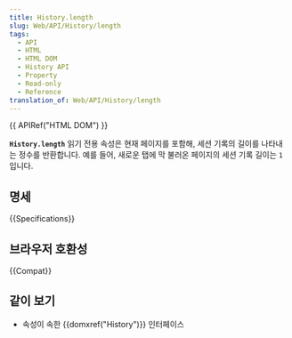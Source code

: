 ```yaml
---
title: History.length
slug: Web/API/History/length
tags:
  - API
  - HTML
  - HTML DOM
  - History API
  - Property
  - Read-only
  - Reference
translation_of: Web/API/History/length
---
```

{{ APIRef("HTML DOM") }}

**`History.length`** 읽기 전용 속성은 현재 페이지를 포함해, 세션 기록의 길이를 나타내는 정수를 반환합니다. 예를 들어, 새로운 탭에 막 불러온 페이지의 세션 기록 길이는 `1`입니다.

## 명세

{{Specifications}}

## 브라우저 호환성

{{Compat}}

## 같이 보기

- 속성이 속한 {{domxref("History")}} 인터페이스
